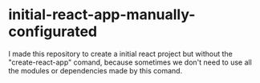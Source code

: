 # initial-react-app-manually-configurated
I made this repository to create a initial react project but without the "create-react-app" comand, because sometimes we don't need to use all the modules or dependencies made by this comand.
